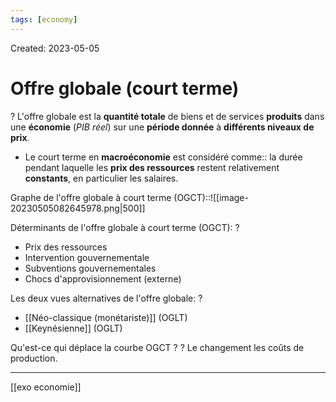 ```yaml
---
tags: [economy]
---
```

Created: 2023-05-05

# Offre globale (court terme)
?
L'offre globale est la **quantité totale** de biens et de services **produits** dans une **économie** (*PIB réel*) sur une **période donnée** à **différents niveaux de prix**.
<!--SR:!2023-12-04,75,230-->

- Le court terme en **macroéconomie** est considéré comme:: la durée pendant laquelle les **prix des ressources** restent relativement **constants**, en particulier les salaires.
<!--SR:!2023-12-17,72,210-->

Graphe de l'offre globale à court terme (OGCT)::![[image-20230505082645978.png|500]]
<!--SR:!2023-10-09,34,210-->

Déterminants de l'offre globale à court terme (OGCT):
?
-   Prix des ressources
-   Intervention gouvernementale
-   Subventions gouvernementales
-   Chocs d'approvisionnement (externe)
<!--SR:!2023-10-20,18,130-->

Les deux vues alternatives de l'offre globale:
?
- [[Néo-classique (monétariste)]] (OGLT)
- [[Keynésienne]] (OGLT)
<!--SR:!2024-01-22,158,250-->

Qu'est-ce qui déplace la courbe OGCT ?
?
Le changement les coûts de production.
<!--SR:!2023-12-25,113,222-->

---
[[exo economie]]